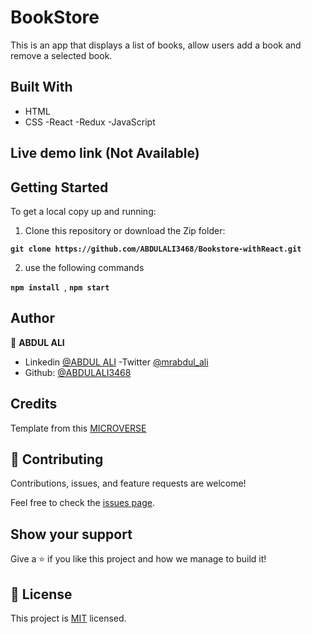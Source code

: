 # BookStore
This is an app that  displays a list of books, allow users add a book and remove a selected book.

## Built With

- HTML
- CSS
-React
-Redux
-JavaScript

## Live demo link (Not Available)

## Getting Started

To get a local copy up and running:

1. Clone this repository or download the Zip folder:

**``git clone https://github.com/ABDULALI3468/Bookstore-withReact.git``**

2. use the following commands

**``npm install ``**, 
**``npm start``**

## Author

👤 **ABDUL ALI**

- Linkedin [@ABDUL ALI](https://www.linkedin.com/in/abdul-ali-5400bb216/)
-Twitter [@mrabdul_ali](https://twitter.com/mrabdul_ali)
- Github: [@ABDULALI3468](https://github.com/ABDULALI3468/)

## Credits

Template from this [MICROVERSE](https://www.microverse.org/)

## 🤝 Contributing

Contributions, issues, and feature requests are welcome!

Feel free to check the [issues page](https://github.com/ABDULALI3468/Bookstore-withReact/issues).

## Show your support

Give a ⭐️ if you like this project and how we manage to build it!

## 📝 License

This project is [MIT](./MIT.md) licensed.
